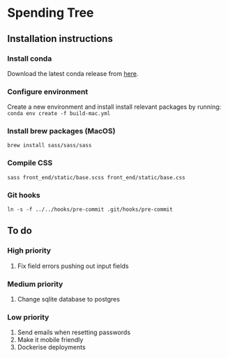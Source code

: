 # Spending Tree

## Installation instructions
### Install conda
Download the latest conda release from [here](https://www.anaconda.com/distribution/).

### Configure environment
Create a new environment and install install relevant packages by running:
```conda env create -f build-mac.yml```

### Install brew packages (MacOS)
```
brew install sass/sass/sass
```

### Compile CSS
```sass front_end/static/base.scss front_end/static/base.css```

### Git hooks
```ln -s -f ../../hooks/pre-commit .git/hooks/pre-commit```

## To do
### High priority
1. Fix field errors pushing out input fields

### Medium priority
1. Change sqlite database to postgres


### Low priority
1. Send emails when resetting passwords
1. Make it mobile friendly
1. Dockerise deployments